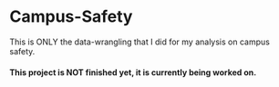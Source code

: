 # Campus-Safety
This is ONLY the data-wrangling that I did for my analysis on campus safety. 
#### This project is NOT finished yet, it is currently being worked on. 
